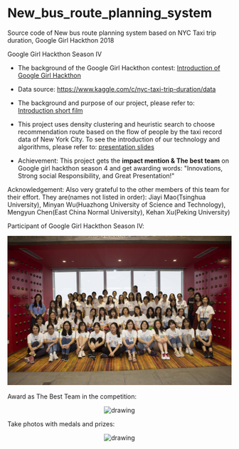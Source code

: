 # New_bus_route_planning_system
Source code of New bus route planning system based on NYC Taxi trip duration, Google Girl Hackthon 2018

Google Girl Hackthon Season Ⅳ

* The background of the Google Girl Hackthon contest: [Introduction of Google Girl Hackthon][1]

* Data source: https://www.kaggle.com/c/nyc-taxi-trip-duration/data

* The background and purpose of our project, please refer to: [Introduction short film][2]

* This project uses density clustering and heuristic search to choose recommendation route based on the flow of people by the taxi record data of New York City. To see the introduction of our technology and algorithms, please refer to: [presentation slides][3]

* Achievement: This project gets the **impact mention & The best team** on Google girl hackthon season 4 and get awarding words: "Innovations, Strong social Responsibility, and Great Presentation!"

Acknowledgement: Also very grateful to the other members of this team for their effort. They are(names not listed in order): Jiayi Mao(Tsinghua University), Minyan Wu(Huazhong University of Science and Technology), Mengyun Chen(East China Normal University), Kehan Xu(Peking University)

Participant of Google Girl Hackthon Season Ⅳ:

<p align="center">
<img src="./img/participant.jpg" alt="drawing"/>
</p>

Award as The Best Team in the competition:

<p align="center">
<img src="./img/award.jpg" alt="drawing"/>
</p>

Take photos with medals and prizes:

<p align="center">
<img src="./img/bonus.jpg" alt="drawing"/>
</p>

[1]: https://www.youtube.com/watch?v=U4JTUffoGR0
[2]: https://github.com/PurityFan/New_bus_route_planning_system/blob/master/%5Bbackground%5Dtechnology%20make%20a%20better%20world.mp4
[3]: https://github.com/PurityFan/New_bus_route_planning_system/blob/master/presentation.pdf